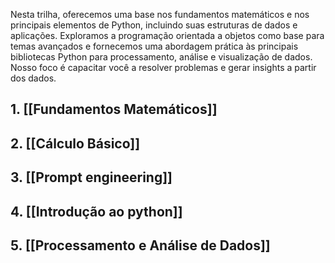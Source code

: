 Nesta trilha, oferecemos uma base nos fundamentos matemáticos e nos principais elementos de Python, incluindo suas estruturas de dados e aplicações. Exploramos a programação orientada a objetos como base para temas avançados e fornecemos uma abordagem prática às principais bibliotecas Python para processamento, análise e visualização de dados. Nosso foco é capacitar você a resolver problemas e gerar insights a partir dos dados.

## 1. [[Fundamentos Matemáticos]]

## 2. [[Cálculo Básico]]

## 3. [[Prompt engineering]]

## 4. [[Introdução ao python]]

## 5. [[Processamento e Análise de Dados]]


